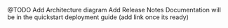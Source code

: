 
@TODO
Add Architecture diagram
Add Release Notes
Documentation will be in the quickstart deployment guide (add link once its ready)

